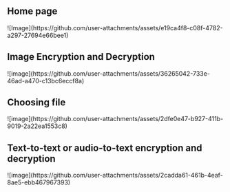<h2>Home page</h2>
![Image](https://github.com/user-attachments/assets/e19ca4f8-c08f-4782-a297-27694e66bee1)
<h2>Image Encryption and Decryption</h2>
![image](https://github.com/user-attachments/assets/36265042-733e-46ad-a470-c13bc6eccf8a)
<h2>Choosing file</h2>
![image](https://github.com/user-attachments/assets/2dfe0e47-b927-411b-9019-2a22ea1553c8)
<h2>Text-to-text or audio-to-text encryption and decryption</h2>
![image](https://github.com/user-attachments/assets/2cadda61-461b-4eaf-8ae5-ebb467967393)




